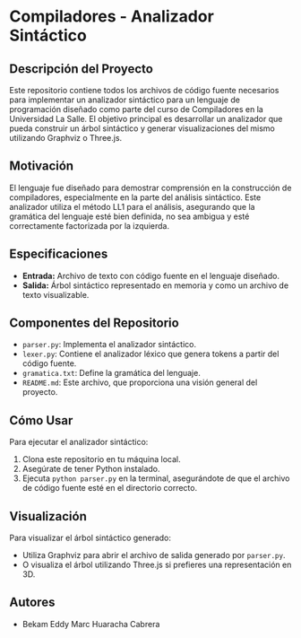 # Compiladores - Analizador Sintáctico

## Descripción del Proyecto
Este repositorio contiene todos los archivos de código fuente necesarios para implementar un analizador sintáctico para un lenguaje de programación diseñado como parte del curso de Compiladores en la Universidad La Salle. El objetivo principal es desarrollar un analizador que pueda construir un árbol sintáctico y generar visualizaciones del mismo utilizando Graphviz o Three.js.

## Motivación
El lenguaje fue diseñado para demostrar comprensión en la construcción de compiladores, especialmente en la parte del análisis sintáctico. Este analizador utiliza el método LL1 para el análisis, asegurando que la gramática del lenguaje esté bien definida, no sea ambigua y esté correctamente factorizada por la izquierda.

## Especificaciones
- **Entrada:** Archivo de texto con código fuente en el lenguaje diseñado.
- **Salida:** Árbol sintáctico representado en memoria y como un archivo de texto visualizable.

## Componentes del Repositorio
- `parser.py`: Implementa el analizador sintáctico.
- `lexer.py`: Contiene el analizador léxico que genera tokens a partir del código fuente.
- `gramatica.txt`: Define la gramática del lenguaje.
- `README.md`: Este archivo, que proporciona una visión general del proyecto.

## Cómo Usar
Para ejecutar el analizador sintáctico:
1. Clona este repositorio en tu máquina local.
2. Asegúrate de tener Python instalado.
3. Ejecuta `python parser.py` en la terminal, asegurándote de que el archivo de código fuente esté en el directorio correcto.

## Visualización
Para visualizar el árbol sintáctico generado:
- Utiliza Graphviz para abrir el archivo de salida generado por `parser.py`.
- O visualiza el árbol utilizando Three.js si prefieres una representación en 3D.

## Autores
- Bekam Eddy Marc Huaracha Cabrera

